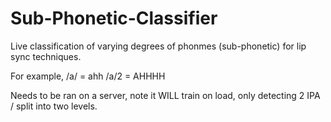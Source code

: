 # Sub-Phonetic-Classifier

Live classification of varying degrees of phonmes (sub-phonetic) for lip sync techniques.

For example, /a/ = ahh /a/2 = AHHHH

Needs to be ran on a server, note it WILL train on load, only detecting 2 IPA / split into two levels.
